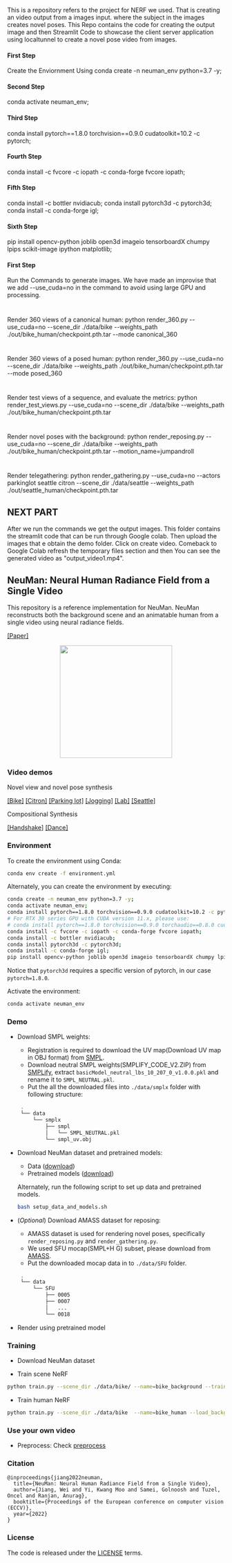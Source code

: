 
This is a repository refers to the project for NERF we used. That is creating an video output from a images input. where the subject in the
images creates novel poses. This Repo contains the code for creating
the output image and then Streamlit Code to showcase the client server
application using localtunnel to create a novel pose video from
images.

#### First Step
Create the Enviornment Using
conda create -n neuman_env python=3.7 -y;
#### Second Step
conda activate neuman_env;
#### Third Step
conda install pytorch==1.8.0 torchvision==0.9.0 cudatoolkit=10.2 -c pytorch;
#### Fourth Step
conda install -c fvcore -c iopath -c conda-forge fvcore iopath;
#### Fifth Step
conda install -c bottler nvidiacub;
conda install pytorch3d -c pytorch3d;
conda install -c conda-forge igl;
#### Sixth Step
pip install opencv-python joblib open3d imageio tensorboardX chumpy lpips scikit-image ipython matplotlib;

#### First Step
Run the Commands to generate images. We have made an improvise that we add --use_cuda=no in the command to avoid using large GPU and processing.
#
Render 360 views of a canonical human:
python render_360.py --use_cuda=no --scene_dir ./data/bike --weights_path ./out/bike_human/checkpoint.pth.tar --mode canonical_360
# 
Render 360 views of a posed human:
python render_360.py --use_cuda=no --scene_dir ./data/bike --weights_path ./out/bike_human/checkpoint.pth.tar --mode posed_360
#
Render test views of a sequence, and evaluate the metrics:
python render_test_views.py --use_cuda=no --scene_dir ./data/bike --weights_path ./out/bike_human/checkpoint.pth.tar
#
Render novel poses with the background:
python render_reposing.py --use_cuda=no --scene_dir ./data/bike --weights_path ./out/bike_human/checkpoint.pth.tar --motion_name=jumpandroll
#
Render telegathering:
python render_gathering.py --use_cuda=no --actors parkinglot seattle citron --scene_dir ./data/seattle --weights_path ./out/seattle_human/checkpoint.pth.tar

## NEXT PART
After we run the commands we get the output images. This folder contains the streamlit code that can be run through Google colab. Then upload the images that e obtain the demo folder. Click on create video. Comeback to Google Colab refresh the temporary files section and then You can see the generated video as "output_video1.mp4".








## NeuMan: Neural Human Radiance Field from a Single Video

This repository is a reference implementation for NeuMan. NeuMan reconstructs both the background scene and an animatable human from a single video using neural radiance fields.

[[Paper]](https://arxiv.org/abs/2203.12575) 

 <p align="center">
  <img src="./resources/teaser.gif" height="260">
</p>

### Video demos

Novel view and novel pose synthesis

[[Bike]](https://docs-assets.developer.apple.com/ml-research/datasets/neuman/bike.mp4)
[[Citron]](https://docs-assets.developer.apple.com/ml-research/datasets/neuman/citron.mp4)
[[Parking lot]](https://docs-assets.developer.apple.com/ml-research/datasets/neuman/demo3.mp4)
[[Jogging]](https://docs-assets.developer.apple.com/ml-research/datasets/neuman/jogging.mp4)
[[Lab]](https://docs-assets.developer.apple.com/ml-research/datasets/neuman/lab.mp4)
[[Seattle]](https://docs-assets.developer.apple.com/ml-research/datasets/neuman/seattle.mp4)

Compositional Synthesis

[[Handshake]](https://docs-assets.developer.apple.com/ml-research/datasets/neuman/handshake.mp4)
[[Dance]](https://docs-assets.developer.apple.com/ml-research/datasets/neuman/dance.mp4)

### Environment

To create the environment using Conda:

```sh
conda env create -f environment.yml
```

Alternately, you can create the environment by executing:

```sh
conda create -n neuman_env python=3.7 -y;
conda activate neuman_env;
conda install pytorch==1.8.0 torchvision==0.9.0 cudatoolkit=10.2 -c pytorch;
# For RTX 30 series GPU with CUDA version 11.x, please use:
# conda install pytorch==1.8.0 torchvision==0.9.0 torchaudio==0.8.0 cudatoolkit=11.1 -c pytorch -c conda-forge
conda install -c fvcore -c iopath -c conda-forge fvcore iopath;
conda install -c bottler nvidiacub;
conda install pytorch3d -c pytorch3d;
conda install -c conda-forge igl;
pip install opencv-python joblib open3d imageio tensorboardX chumpy lpips scikit-image ipython matplotlib;
```

Notice that `pytorch3d` requires a specific version of pytorch, in our case `pytorch=1.8.0`.

Activate the environment:

```sh 
conda activate neuman_env
```

### Demo

- Download SMPL weights:
  - Registration is required to download the UV map(Download UV map in OBJ format) from [SMPL](https://smpl.is.tue.mpg.de/download.php).
  - Download neutral SMPL weights(SMPLIFY_CODE_V2.ZIP) from [SMPLify](https://smplify.is.tue.mpg.de/download.php), extract `basicModel_neutral_lbs_10_207_0_v1.0.0.pkl` and rename it to `SMPL_NEUTRAL.pkl`.
  - Put the all the downloaded files into `./data/smplx` folder with following structure:
   ```bash
    .
    └── data
        └── smplx
            ├── smpl
            │   └── SMPL_NEUTRAL.pkl
            └── smpl_uv.obj
   ```

- Download NeuMan dataset and pretrained models:
  - Data ([download](https://docs-assets.developer.apple.com/ml-research/datasets/neuman/dataset.zip))
  - Pretrained models ([download](https://docs-assets.developer.apple.com/ml-research/datasets/neuman/pretrained.zip))

  Alternately, run the following script to set up data and pretrained models.

  ```sh
  bash setup_data_and_models.sh
  ```
- (*Optional*) Download AMASS dataset for reposing:
  - AMASS dataset is used for rendering novel poses, specifically `render_reposing.py` and `render_gathering.py`.
  - We used SFU mocap(SMPL+H G) subset, please download from [AMASS](https://amass.is.tue.mpg.de/download.php).
  - Put the downloaded mocap data in to `./data/SFU` folder.
   ```bash
    .
    └── data
        └── SFU
            ├── 0005
            ├── 0007
            │   ...
            └── 0018
   ```

- Render using pretrained model


### Training

- Download NeuMan dataset

- Train scene NeRF
```sh
python train.py --scene_dir ./data/bike/ --name=bike_background --train_mode=bkg
```

- Train human NeRF
```sh
python train.py --scene_dir ./data/bike  --name=bike_human --load_background=bike_background --train_mode=smpl_and_offset
```

### Use your own video

- Preprocess: Check [preprocess](./preprocess/README.md)

### Citation

```
@inproceedings{jiang2022neuman,
  title={NeuMan: Neural Human Radiance Field from a Single Video},
  author={Jiang, Wei and Yi, Kwang Moo and Samei, Golnoosh and Tuzel, Oncel and Ranjan, Anurag},
  booktitle={Proceedings of the European conference on computer vision (ECCV)},
  year={2022}
}
```

### License

The code is released under the [LICENSE](./LICENSE) terms.
